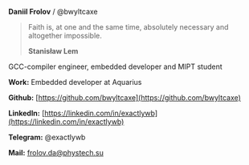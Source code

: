 **Daniil Frolov** / @bwyltcaxe

> Faith is, at one and the same time, absolutely necessary and altogether impossible.
>
> **Stanisław Lem**

GCC-compiler engineer, embedded  developer and MIPT student

**Work:** Embedded developer at Aquarius

**Github:** [https://github.com/bwyltcaxe](https://github.com/bwyltcaxe)

**LinkedIn:** [https://linkedin.com/in/exactlywb](https://linkedin.com/in/exactlywb)

**Telegram:** @exactlywb

**Mail:** frolov.da@phystech.su
